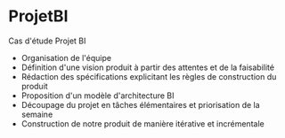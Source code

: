 # ProjetBI
Cas d'étude Projet BI

- Organisation de l'équipe
- Définition d'une vision produit à partir des attentes et de la faisabilité
- Rédaction des spécifications explicitant les règles de construction du produit
- Proposition d'un modèle d'architecture BI
- Découpage du projet en tâches élémentaires et priorisation de la semaine
- Construction de notre produit de manière itérative et incrémentale
